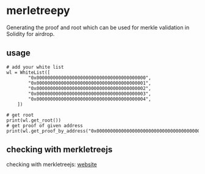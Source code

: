 # merletreepy

Generating the proof and root which can be used for merkle validation in Solidity for airdrop.

## usage
```
# add your white list
wl = WhiteList([
        "0x0000000000000000000000000000000000000000",
        "0x0000000000000000000000000000000000000001",
        "0x0000000000000000000000000000000000000002",
        "0x0000000000000000000000000000000000000003",
        "0x0000000000000000000000000000000000000004",
    ])

# get root
print(wl.get_root())
# get proof of given address
print(wl.get_proof_by_address("0x0000000000000000000000000000000000000000"))
```

## checking with merkletreejs
checking with merkletreejs: [website](https://lab.miguelmota.com/merkletreejs/example/)
